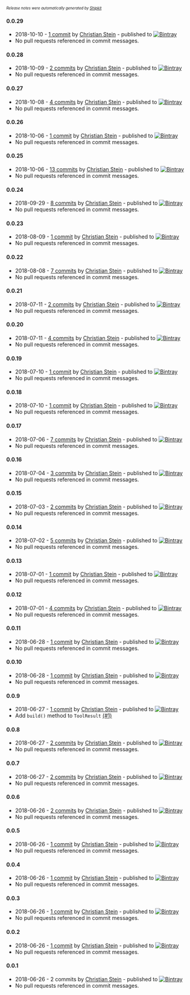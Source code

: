 <sup><sup>*Release notes were automatically generated by [Shipkit](http://shipkit.org/)*</sup></sup>

#### 0.0.29
 - 2018-10-10 - [1 commit](https://github.com/sormuras/bartholdy/compare/v0.0.28...v0.0.29) by [Christian Stein](https://github.com/sormuras) - published to [![Bintray](https://img.shields.io/badge/Bintray-0.0.29-green.svg)](https://bintray.com/sormuras/maven/bartholdy/0.0.29)
 - No pull requests referenced in commit messages.

#### 0.0.28
 - 2018-10-09 - [2 commits](https://github.com/sormuras/bartholdy/compare/v0.0.27...v0.0.28) by [Christian Stein](https://github.com/sormuras) - published to [![Bintray](https://img.shields.io/badge/Bintray-0.0.28-green.svg)](https://bintray.com/sormuras/maven/bartholdy/0.0.28)
 - No pull requests referenced in commit messages.

#### 0.0.27
 - 2018-10-08 - [4 commits](https://github.com/sormuras/bartholdy/compare/v0.0.26...v0.0.27) by [Christian Stein](https://github.com/sormuras) - published to [![Bintray](https://img.shields.io/badge/Bintray-0.0.27-green.svg)](https://bintray.com/sormuras/maven/bartholdy/0.0.27)
 - No pull requests referenced in commit messages.

#### 0.0.26
 - 2018-10-06 - [1 commit](https://github.com/sormuras/bartholdy/compare/v0.0.25...v0.0.26) by [Christian Stein](https://github.com/sormuras) - published to [![Bintray](https://img.shields.io/badge/Bintray-0.0.26-green.svg)](https://bintray.com/sormuras/maven/bartholdy/0.0.26)
 - No pull requests referenced in commit messages.

#### 0.0.25
 - 2018-10-06 - [13 commits](https://github.com/sormuras/bartholdy/compare/v0.0.24...v0.0.25) by [Christian Stein](https://github.com/sormuras) - published to [![Bintray](https://img.shields.io/badge/Bintray-0.0.25-green.svg)](https://bintray.com/sormuras/maven/bartholdy/0.0.25)
 - No pull requests referenced in commit messages.

#### 0.0.24
 - 2018-09-29 - [8 commits](https://github.com/sormuras/bartholdy/compare/v0.0.23...v0.0.24) by [Christian Stein](https://github.com/sormuras) - published to [![Bintray](https://img.shields.io/badge/Bintray-0.0.24-green.svg)](https://bintray.com/sormuras/maven/bartholdy/0.0.24)
 - No pull requests referenced in commit messages.

#### 0.0.23
 - 2018-08-09 - [1 commit](https://github.com/sormuras/bartholdy/compare/v0.0.22...v0.0.23) by [Christian Stein](https://github.com/sormuras) - published to [![Bintray](https://img.shields.io/badge/Bintray-0.0.23-green.svg)](https://bintray.com/sormuras/maven/bartholdy/0.0.23)
 - No pull requests referenced in commit messages.

#### 0.0.22
 - 2018-08-08 - [7 commits](https://github.com/sormuras/bartholdy/compare/v0.0.21...v0.0.22) by [Christian Stein](https://github.com/sormuras) - published to [![Bintray](https://img.shields.io/badge/Bintray-0.0.22-green.svg)](https://bintray.com/sormuras/maven/bartholdy/0.0.22)
 - No pull requests referenced in commit messages.

#### 0.0.21
 - 2018-07-11 - [2 commits](https://github.com/sormuras/bartholdy/compare/v0.0.20...v0.0.21) by [Christian Stein](https://github.com/sormuras) - published to [![Bintray](https://img.shields.io/badge/Bintray-0.0.21-green.svg)](https://bintray.com/sormuras/maven/bartholdy/0.0.21)
 - No pull requests referenced in commit messages.

#### 0.0.20
 - 2018-07-11 - [4 commits](https://github.com/sormuras/bartholdy/compare/v0.0.19...v0.0.20) by [Christian Stein](https://github.com/sormuras) - published to [![Bintray](https://img.shields.io/badge/Bintray-0.0.20-green.svg)](https://bintray.com/sormuras/maven/bartholdy/0.0.20)
 - No pull requests referenced in commit messages.

#### 0.0.19
 - 2018-07-10 - [1 commit](https://github.com/sormuras/bartholdy/compare/v0.0.18...v0.0.19) by [Christian Stein](https://github.com/sormuras) - published to [![Bintray](https://img.shields.io/badge/Bintray-0.0.19-green.svg)](https://bintray.com/sormuras/maven/bartholdy/0.0.19)
 - No pull requests referenced in commit messages.

#### 0.0.18
 - 2018-07-10 - [1 commit](https://github.com/sormuras/bartholdy/compare/v0.0.17...v0.0.18) by [Christian Stein](https://github.com/sormuras) - published to [![Bintray](https://img.shields.io/badge/Bintray-0.0.18-green.svg)](https://bintray.com/sormuras/maven/bartholdy/0.0.18)
 - No pull requests referenced in commit messages.

#### 0.0.17
 - 2018-07-06 - [7 commits](https://github.com/sormuras/bartholdy/compare/v0.0.16...v0.0.17) by [Christian Stein](https://github.com/sormuras) - published to [![Bintray](https://img.shields.io/badge/Bintray-0.0.17-green.svg)](https://bintray.com/sormuras/maven/bartholdy/0.0.17)
 - No pull requests referenced in commit messages.

#### 0.0.16
 - 2018-07-04 - [3 commits](https://github.com/sormuras/bartholdy/compare/v0.0.15...v0.0.16) by [Christian Stein](https://github.com/sormuras) - published to [![Bintray](https://img.shields.io/badge/Bintray-0.0.16-green.svg)](https://bintray.com/sormuras/maven/bartholdy/0.0.16)
 - No pull requests referenced in commit messages.

#### 0.0.15
 - 2018-07-03 - [2 commits](https://github.com/sormuras/bartholdy/compare/v0.0.14...v0.0.15) by [Christian Stein](https://github.com/sormuras) - published to [![Bintray](https://img.shields.io/badge/Bintray-0.0.15-green.svg)](https://bintray.com/sormuras/maven/bartholdy/0.0.15)
 - No pull requests referenced in commit messages.

#### 0.0.14
 - 2018-07-02 - [5 commits](https://github.com/sormuras/bartholdy/compare/v0.0.13...v0.0.14) by [Christian Stein](https://github.com/sormuras) - published to [![Bintray](https://img.shields.io/badge/Bintray-0.0.14-green.svg)](https://bintray.com/sormuras/maven/bartholdy/0.0.14)
 - No pull requests referenced in commit messages.

#### 0.0.13
 - 2018-07-01 - [1 commit](https://github.com/sormuras/bartholdy/compare/v0.0.12...v0.0.13) by [Christian Stein](https://github.com/sormuras) - published to [![Bintray](https://img.shields.io/badge/Bintray-0.0.13-green.svg)](https://bintray.com/sormuras/maven/bartholdy/0.0.13)
 - No pull requests referenced in commit messages.

#### 0.0.12
 - 2018-07-01 - [4 commits](https://github.com/sormuras/bartholdy/compare/v0.0.11...v0.0.12) by [Christian Stein](https://github.com/sormuras) - published to [![Bintray](https://img.shields.io/badge/Bintray-0.0.12-green.svg)](https://bintray.com/sormuras/maven/bartholdy/0.0.12)
 - No pull requests referenced in commit messages.

#### 0.0.11
 - 2018-06-28 - [1 commit](https://github.com/sormuras/bartholdy/compare/v0.0.10...v0.0.11) by [Christian Stein](https://github.com/sormuras) - published to [![Bintray](https://img.shields.io/badge/Bintray-0.0.11-green.svg)](https://bintray.com/sormuras/maven/bartholdy/0.0.11)
 - No pull requests referenced in commit messages.

#### 0.0.10
 - 2018-06-28 - [1 commit](https://github.com/sormuras/bartholdy/compare/v0.0.9...v0.0.10) by [Christian Stein](https://github.com/sormuras) - published to [![Bintray](https://img.shields.io/badge/Bintray-0.0.10-green.svg)](https://bintray.com/sormuras/maven/bartholdy/0.0.10)
 - No pull requests referenced in commit messages.

#### 0.0.9
 - 2018-06-27 - [1 commit](https://github.com/sormuras/bartholdy/compare/v0.0.8...v0.0.9) by [Christian Stein](https://github.com/sormuras) - published to [![Bintray](https://img.shields.io/badge/Bintray-0.0.9-green.svg)](https://bintray.com/sormuras/maven/bartholdy/0.0.9)
 - Add `build()` method to `ToolResult` [(#1)](https://github.com/sormuras/bartholdy/issues/1)

#### 0.0.8
 - 2018-06-27 - [2 commits](https://github.com/sormuras/bartholdy/compare/v0.0.7...v0.0.8) by [Christian Stein](https://github.com/sormuras) - published to [![Bintray](https://img.shields.io/badge/Bintray-0.0.8-green.svg)](https://bintray.com/sormuras/maven/bartholdy/0.0.8)
 - No pull requests referenced in commit messages.

#### 0.0.7
 - 2018-06-27 - [2 commits](https://github.com/sormuras/bartholdy/compare/v0.0.6...v0.0.7) by [Christian Stein](https://github.com/sormuras) - published to [![Bintray](https://img.shields.io/badge/Bintray-0.0.7-green.svg)](https://bintray.com/sormuras/maven/bartholdy/0.0.7)
 - No pull requests referenced in commit messages.

#### 0.0.6
 - 2018-06-26 - [2 commits](https://github.com/sormuras/bartholdy/compare/v0.0.5...v0.0.6) by [Christian Stein](https://github.com/sormuras) - published to [![Bintray](https://img.shields.io/badge/Bintray-0.0.6-green.svg)](https://bintray.com/sormuras/maven/bartholdy/0.0.6)
 - No pull requests referenced in commit messages.

#### 0.0.5
 - 2018-06-26 - [1 commit](https://github.com/sormuras/bartholdy/compare/v0.0.4...v0.0.5) by [Christian Stein](https://github.com/sormuras) - published to [![Bintray](https://img.shields.io/badge/Bintray-0.0.5-green.svg)](https://bintray.com/sormuras/maven/bartholdy/0.0.5)
 - No pull requests referenced in commit messages.

#### 0.0.4
 - 2018-06-26 - [1 commit](https://github.com/sormuras/bartholdy/compare/v0.0.3...v0.0.4) by [Christian Stein](https://github.com/sormuras) - published to [![Bintray](https://img.shields.io/badge/Bintray-0.0.4-green.svg)](https://bintray.com/sormuras/maven/bartholdy/0.0.4)
 - No pull requests referenced in commit messages.

#### 0.0.3
 - 2018-06-26 - [1 commit](https://github.com/sormuras/bartholdy/compare/v0.0.2...v0.0.3) by [Christian Stein](https://github.com/sormuras) - published to [![Bintray](https://img.shields.io/badge/Bintray-0.0.3-green.svg)](https://bintray.com/sormuras/maven/bartholdy/0.0.3)
 - No pull requests referenced in commit messages.

#### 0.0.2
 - 2018-06-26 - [1 commit](https://github.com/sormuras/bartholdy/compare/v0.0.1...v0.0.2) by [Christian Stein](https://github.com/sormuras) - published to [![Bintray](https://img.shields.io/badge/Bintray-0.0.2-green.svg)](https://bintray.com/sormuras/maven/bartholdy/0.0.2)
 - No pull requests referenced in commit messages.

#### 0.0.1
 - 2018-06-26 - 2 commits by [Christian Stein](https://github.com/sormuras) - published to [![Bintray](https://img.shields.io/badge/Bintray-0.0.1-green.svg)](https://bintray.com/sormuras/maven/sormuras-bartholdy/0.0.1)
 - No pull requests referenced in commit messages.

